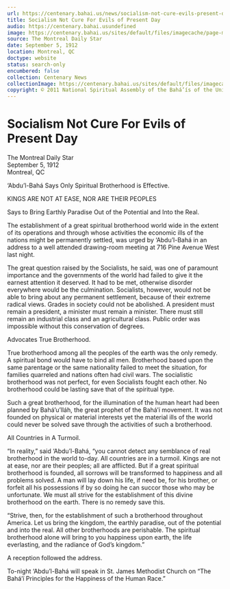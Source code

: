 ```yaml
---
url: https://centenary.bahai.us/news/socialism-not-cure-evils-present-day
title: Socialism Not Cure For Evils of Present Day
audio: https://centenary.bahai.usundefined
image: https://centenary.bahai.us/sites/default/files/imagecache/page-main-image/images/press_clippings/The%20Montreal%20Daily%20Star19120905%20clip.png
source: The Montreal Daily Star
date: September 5, 1912
location: Montreal, QC
doctype: website
status: search-only
encumbered: false
collection: Centenary News
collectionImage: https://centenary.bahai.us/sites/default/files/imagecache/theme-image/main_image/abdulbaha-overview-small_0.jpg
copyright: © 2011 National Spiritual Assembly of the Bahá’ís of the United States
---
```



# Socialism Not Cure For Evils of Present Day

The Montreal Daily Star  
September 5, 1912  
Montreal, QC  



‘Abdu’l-Bahá Says Only Spiritual Brotherhood is Effective.

KINGS ARE NOT AT EASE, NOR ARE THEIR PEOPLES

Says to Bring Earthly Paradise Out of the Potential and Into the Real.

The establishment of a great spiritual brotherhood world wide in the extent of its operations and through whose activities the economic ills of the nations might be permanently settled, was urged by ‘Abdu’l-Bahá in an address to a well attended drawing-room meeting at 716 Pine Avenue West last night.

The great question raised by the Socialists, he said, was one of paramount importance and the governments of the world had failed to give it the earnest attention it deserved. It had to be met, otherwise disorder everywhere would be the culmination. Socialists, however, would not be able to bring about any permanent settlement, because of their extreme radical views. Grades in society could not be abolished. A president must remain a president, a minister must remain a minister. There must still remain an industrial class and an agricultural class. Public order was impossible without this conservation of degrees.

Advocates True Brotherhood.

True brotherhood among all the peoples of the earth was the only remedy. A spiritual bond would have to bind all men. Brotherhood based upon the same parentage or the same nationality failed to meet the situation, for families quarreled and nations often had civil wars. The socialistic brotherhood was not perfect, for even Socialists fought each other. No brotherhood could be lasting save that of the spiritual type.

Such a great brotherhood, for the illumination of the human heart had been planned by Bahá’u’lláh, the great prophet of the Bahá’í movement. It was not founded on physical or material interests yet the material ills of the world could never be solved save through the activities of such a brotherhood.

All Countries in A Turmoil.

“In reality,” said ‘Abdu’l-Bahá, “you cannot detect any semblance of real brotherhood in the world to-day. All countries are in a turmoil. Kings are not at ease, nor are their peoples; all are afflicted. But if a great spiritual brotherhood is founded, all sorrows will be transformed to happiness and all problems solved. A man will lay down his life, if need be, for his brother, or forfeit all his possessions if by so doing he can succor those who may be unfortunate. We must all strive for the establishment of this divine brotherhood on the earth. There is no remedy save this.

“Strive, then, for the establishment of such a brotherhood throughout America. Let us bring the kingdom, the earthly paradise, out of the potential and into the real. All other brotherhoods are perishable. The spiritual brotherhood alone will bring to you happiness upon earth, the life everlasting, and the radiance of God’s kingdom.”

A reception followed the address.

To-night ‘Abdu’l-Bahá will speak in St. James Methodist Church on “The Bahá’í Principles for the Happiness of the Human Race.”